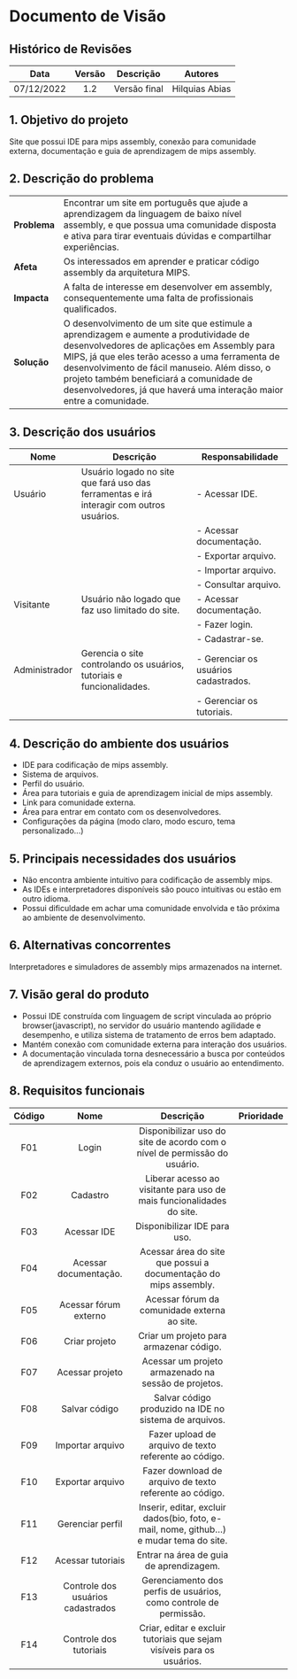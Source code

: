 # Documento de Visão

## Histórico de Revisões

| Data                |  Versão             |          Descrição  |  Autores            |
| :-----------------: | :-----------------: | :-----------------: | :-----------------: |
| 07/12/2022 | 1.2 | Versão final |  Hilquias Abias |

## 1. Objetivo do projeto

Site que possui IDE para mips assembly, conexão para comunidade externa, documentação e guia de aprendizagem de mips assembly.

## 2. Descrição do problema

|     |      |
| --- | --- |
| **Problema**            | Encontrar um site em português que ajude a aprendizagem da linguagem de baixo nível assembly, e que possua uma comunidade disposta e ativa para tirar eventuais dúvidas e compartilhar experiências.|
| **Afeta**               | Os interessados em aprender e praticar código assembly da arquitetura MIPS. |  
| **Impacta**             | A falta de interesse em desenvolver em assembly, consequentemente uma falta de profissionais qualificados. |
| **Solução**             | O desenvolvimento de um site que estimule a aprendizagem e  aumente a produtividade de desenvolvedores de aplicações em Assembly para MIPS, já que eles terão acesso a uma ferramenta de desenvolvimento de fácil manuseio. Além disso, o projeto também beneficiará a comunidade de desenvolvedores, já que haverá uma interação maior entre a comunidade.| 

## 3. Descrição dos usuários 

| Nome                |  Descrição          |   Responsabilidade  |
| -----------------   | -----------------   | -----------------   |
| Usuário | Usuário logado no site que fará uso das ferramentas e irá interagir com outros usuários. | - Acessar IDE. | 
|         |                                                                                 | - Acessar documentação. |
|         |                                                                                     | - Exportar arquivo. |
|         |                                                                                     | - Importar arquivo. |
|         |                                                                                    | - Consultar arquivo. |
| Visitante | Usuário não logado que faz uso limitado do site. | - Acessar documentação. |
|           |                                                  | - Fazer login. |
|           |                                                  | - Cadastrar-se. |
| Administrador | Gerencia o site controlando os usuários, tutoriais e funcionalidades. | - Gerenciar os usuários cadastrados. |
|               |                                                                       | - Gerenciar os tutoriais. |


## 4. Descrição do ambiente dos usuários

- IDE para codificação de mips assembly. 
- Sistema de arquivos.
- Perfil do usuário.
- Área para tutoriais e guia de aprendizagem inicial de mips assembly.
- Link para comunidade externa.
- Área para entrar em contato com os desenvolvedores.
- Configurações da página (modo claro, modo escuro, tema personalizado...)

## 5. Principais necessidades dos usuários

- Não encontra ambiente intuitivo para codificação de assembly mips.
- As IDEs e interpretadores disponíveis são pouco intuitivas ou estão em outro idioma.
- Possui dificuldade em achar uma comunidade envolvida e tão próxima ao ambiente de desenvolvimento.

## 6. Alternativas concorrentes

Interpretadores e simuladores de assembly mips armazenados na internet.

## 7. Visão geral do produto

- Possui IDE construída com linguagem de script vinculada ao próprio browser(javascript), no servidor do usuário mantendo agilidade e desempenho, e utiliza sistema de tratamento de erros bem adaptado.
- Mantém conexão com comunidade externa para interação dos usuários.
- A documentação vinculada torna desnecessário a busca por conteúdos de aprendizagem externos, pois ela conduz o usuário ao entendimento.

## 8. Requisitos funcionais

| Código              |  Nome               |          Descrição  |  Prioridade         |
| :-----------------: | :-----------------: | :-----------------: | :-----------------: |
| F01 | Login | Disponibilizar uso do site de acordo com o nível de permissão do usuário. |
| F02 | Cadastro | Liberar acesso ao visitante para uso de mais funcionalidades do site. |
| F03 | Acessar IDE | Disponibilizar IDE para uso. |
| F04 | Acessar documentação. | Acessar área do site que possui a documentação do mips assembly. |
| F05 | Acessar fórum externo | Acessar fórum da comunidade externa ao site. |
| F06 | Criar projeto | Criar um projeto para armazenar código. |
| F07 | Acessar projeto | Acessar um projeto armazenado na sessão de projetos. |
| F08 | Salvar código | Salvar código produzido na IDE no sistema de arquivos. |
| F09 | Importar arquivo | Fazer upload de arquivo de texto referente ao código. |
| F10 | Exportar arquivo | Fazer download de arquivo de texto referente ao código. |
| F11 | Gerenciar perfil | Inserir, editar, excluir dados(bio, foto, e-mail, nome, github…) e mudar tema do site. |
| F12 | Acessar tutoriais | Entrar na área de guia de aprendizagem. |
| F13 | Controle dos usuários cadastrados | Gerenciamento dos perfis de usuários, como controle de permissão. |
| F14 | Controle dos tutoriais | Criar, editar e excluir tutoriais que sejam visíveis para os usuários. |